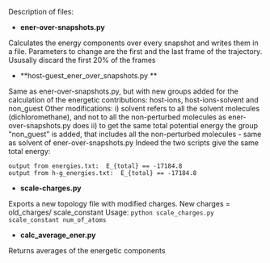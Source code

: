 Description of files: 

- **ener-over-snapshots.py** 

Calculates the energy components over every snapshot and writes them in a file. 
Parameters to change are the first and the last frame of the trajectory. Ususally discard the first 20% of the frames

- **host-guest_ener_over_snapshots.py **

Same as ener-over-snapshots.py, but with  new groups added for the calculation of the energetic contributions: 
host-ions, host-ions-solvent and non_guest
Other modifications: 
i) solvent refers to all the solvent molecules (dichloromethane), and not to all the non-perturbed molecules as ener-over-snapshots.py does
ii) to get the same total potential energy the group "non_guest" is added, that includes all the non-perturbed molecules - same as solvent of ener-over-snapshots.py
Indeed the two scripts give the same total energy: 
```
output from energies.txt:  E_{total} == -17184.8 
output from h-g_energies.txt:  E_{total} == -17184.8 
```

- **scale-charges.py**

Exports a new topology file with modified charges. New charges = old_charges/ scale_constant 
Usage: `python scale_charges.py  scale_constant num_of_atoms`

- **calc_average_ener.py**

Returns averages of the energetic components 
